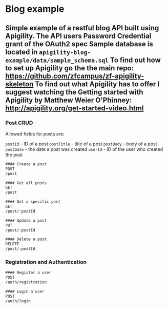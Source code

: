 Blog example
==============================

Simple example of a restful blog API built using Apigility.
The API users Password Credential grant of the OAuth2 spec 
Sample database is located in `apigility-blog-example/data/sample_schema.sql`
To find out how to set up Apigility go the the main repo: https://github.com/zfcampus/zf-apigility-skeleton
To find out what Apigility has to offer I suggest watching the Getting started with Apigility by Matthew Weier O'Phinney: http://apigility.org/get-started-video.html
------------

### Post CRUD
Allowed fields for posts are:

`postId` - ID of a post
`postTitle` - title of a post
`postBody` - body of a post
`postDate` - the date a post was created
`userId` - ID of the user who created the post

```html
#### Create a post
POST
/post

#### Get all posts
GET
/post

#### Get a specific post
GET
/post/:postId

#### Update a post
PUT
/post/:postId

#### Delete a post
DELETE
/post/:postId
```

### Registration and Authentication

```html
#### Register a user
POST
/auth/registration

#### Login a user
POST
/auth/login
```
